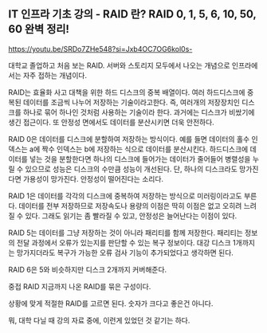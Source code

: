 ## IT 인프라 기초 강의 - RAID 란? RAID 0, 1, 5, 6, 10, 50, 60 완벽 정리!

https://youtu.be/SRDo7ZHe548?si=Jxb4OC7OG6kol0s-

대학교 졸업하고 처음 보는 RAID.
서버와 스토리지 모두에서 나오는 개념으로 인프라에서는 자주 접하는 개념이다.

RAID는 효율화 사고 대책을 위한 하드 디스크의 중복 배열이다.
여러 하드디스크에 중복된 데이터를 조금씩 나누어 저장하는 기술이라고한다.
즉, 여러개의 저장장치인 디스크를 하나로 묶어 하나인 것처럼 사용하는 기술이라 한다.
과거에는 디스크가 비쌌기에 생긴 접근이다.
또 안정성 면에서도 데이터를 분산시키면 더욱 안전하다.

RAID 0은 데이터를 디스크에 분할하여 저장하는 방식이다.
예를 들면 데이터의 홀수 인덱스는 a에 짝수 인덱스는 b에 저장하는 식으로 데이터를 분산시킨다.
하드디스크에 데이터를 넣는 것을 분할한다면 하나의 디스크에 들어가는 데이터가 줄어들어 병렬성을 누릴 수 있으므로 성능은 디스크의 수만큼 성능이 개선된다.
단, 하나의 디스크라도 망가진다면 가용성이 망가진다.
안정성이 떨어진다는 소리다.

RAID 1은 데이터를 각각의 디스크에 중복하여 저장하는 방식으로 미러링이라고도 부른다.
데이터를 전부 저장하므로 저장속도나 용량의 이점은 딱히 이점은 없고 오히려 느려질 수 있다.
그래도 읽기는 좀 빨라질 수 있고, 안정성은 늘어난다는 이점이 있다.

RAID 5는 데이터를 그냥 저장하는 것이 아니라 패리티를 함께 저장한다.
패리티는 정보의 전달 과정에서 오류가 있는지를 판단할 수 있는 복구 정보이다.
대강 디스크 1개까지는 망가지더라도 복구가 가능한 오류 검사 기능이 추가되었다고 생각하면 된다.

RAID 6은 5와 비슷하지만 디스크 2개까지 커버해준다.

중접 RAID 지금까지 나온 RAID를 묶은 구성이다.

상황에 맞게 적절한 RAID를 고르면 된다.
숫자가 크다고 좋은건 아니다.

뭐, 대학 다닐 때 강의 자료 중에, 이런게 있었던 것 같기는 하다.
